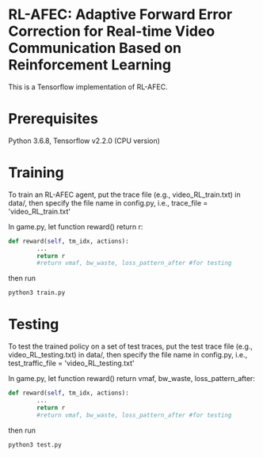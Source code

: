 # RL-AFEC: Adaptive Forward Error Correction for Real-time Video Communication Based on Reinforcement Learning
This is a Tensorflow implementation of RL-AFEC.
# Prerequisites
Python 3.6.8, Tensorflow v2.2.0 (CPU version)

# Training
To train an RL-AFEC agent, put the trace file (e.g., video_RL_train.txt) in data/, then specify the file name in config.py, i.e., trace_file = 'video_RL_train.txt' 

In game.py, let function reward() return r:
```python
def reward(self, tm_idx, actions):    
        ...
        return r
        #return vmaf, bw_waste, loss_pattern_after #for testing
```
then run
```python
python3 train.py
```
# Testing
To test the trained policy on a set of test traces, put the test trace file (e.g., video_RL_testing.txt) in data/, then specify the file name in config.py, i.e., test_traffic_file = 'video_RL_testing.txt'

In game.py, let function reward() return vmaf, bw_waste, loss_pattern_after:
```python
def reward(self, tm_idx, actions):    
        ...
        return r
        #return vmaf, bw_waste, loss_pattern_after #for testing
```
then run
```python
python3 test.py
```
